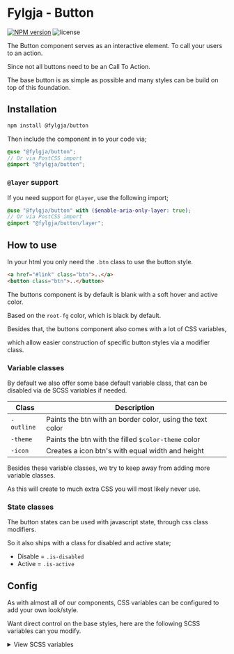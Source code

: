 # Fylgja - Button

[![NPM version](https://img.shields.io/npm/v/@fylgja/button)](https://www.npmjs.org/package/@fylgja/button)
![license](https://img.shields.io/github/license/fylgja/fylgja)

The Button component serves as an interactive element.
To call your users to an action.

Since not all buttons need to be an Call To Action.

The base button is as simple as possible
and many styles can be build on top of this foundation.

## Installation

```bash
npm install @fylgja/button
```

Then include the component in to your code via;

```scss
@use "@fylgja/button";
// Or via PostCSS import
@import "@fylgja/button";
```

### `@layer` support

If you need support for `@layer`,
use the following import;

```scss
@use "@fylgja/button" with ($enable-aria-only-layer: true);
// Or via PostCSS import
@import "@fylgja/button/layer";
```

## How to use

In your html you only need the `.btn` class to use the button style.

```html
<a href="#link" class="btn">..</a>
<button class="btn">..</button>
```

The buttons component is by default is blank with a soft hover and active color.

Based on the `root-fg` color, which is black by default.

Besides that, the buttons component also comes with a lot of CSS variables,

which allow easier construction of specific button styles via a modifier class.

### Variable classes

By default we also offer some base default variable class, that can be disabled via de SCSS variables if needed.

| Class      | Description                                               |
| ---------- | --------------------------------------------------------- |
| `-outline` | Paints the btn with an border color, using the text color |
| `-theme`   | Paints the btn with the filled `$color-theme` color       |
| `-icon`    | Creates a icon btn's with equal width and height          |

Besides these variable classes, we try to keep away from adding more variable classes.

As this will create to much extra CSS you will most likely never use.

### State classes

The button states can be used with javascript state, through css class modifiers.

So it also ships with a class for disabled and active state;

- Disable = `.is-disabled`
- Active = `.is-active`

## Config

As with almost all of our components, CSS variables can be configured to add your own look/style.

Want direct control on the base styles, here are the following SCSS variables can you modify.

<details class="faq-panel"><summary>View SCSS variables</summary>

```scss
$enable-btn-theme: true !default;
$enable-btn-outline: true !default;
$enable-btn-icon: true !default;

$btn-icon-size: 2.125em !default;

$btn-padding: 0.375rem 0.8rem !default;
$btn-border-size: 1px !default;
$btn-border-style: solid !default;
$btn-radius: 4px !default;
$btn-font-size: inherit !default;
$btn-line-height: inherit !default;
$btn-font-weight: 500 !default;
$btn-transition: 0.2s linear;
$btn-transition-property: (
    color,
    background-color,
    border-color,
    box-shadow
) !default;

$btn-stroke: transparent !default;
$btn-bg: transparent !default;
$btn-color: inherit !default;

$btn-focus-stroke: transparent !default;
$btn-focus-bg: color.change($root-fg, $alpha: 0.05) !default;
$btn-focus-color: inherit !default;

$btn-active-stroke: transparent !default;
$btn-active-bg: color.change($root-fg, $alpha: 0.2) !default;
$btn-active-color: inherit !default;

$btn-disabled-opacity: 0.7 !default;
```

</details>
